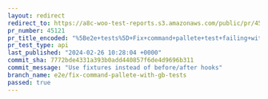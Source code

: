 ```yaml
---
layout: redirect
redirect_to: https://a8c-woo-test-reports.s3.amazonaws.com/public/pr/45121/api/index.html
pr_number: 45121
pr_title_encoded: "%5Be2e+tests%5D+Fix+command+pallete+test+failing+with+Gutenberg+active"
pr_test_type: api
last_published: "2024-02-26 10:28:04 +0000"
commit_sha: 7772bde4331a393b0add440857f6de4d9696b311
commit_message: "Use fixtures instead of before/after hooks"
branch_name: e2e/fix-command-pallete-with-gb-tests
passed: true
---
```


